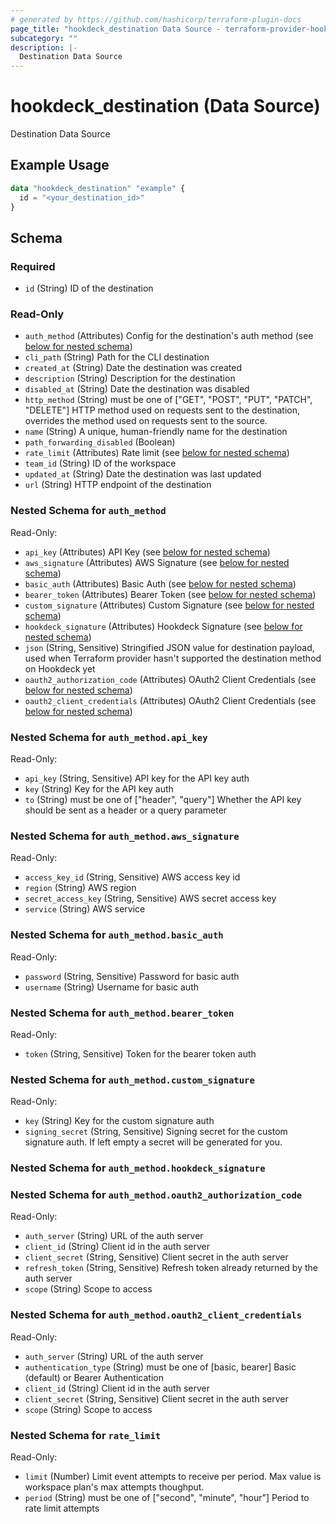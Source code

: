 ```yaml
---
# generated by https://github.com/hashicorp/terraform-plugin-docs
page_title: "hookdeck_destination Data Source - terraform-provider-hookdeck"
subcategory: ""
description: |-
  Destination Data Source
---
```


# hookdeck_destination (Data Source)

Destination Data Source

## Example Usage

```terraform
data "hookdeck_destination" "example" {
  id = "<your_destination_id>"
}
```

<!-- schema generated by tfplugindocs -->
## Schema

### Required

- `id` (String) ID of the destination

### Read-Only

- `auth_method` (Attributes) Config for the destination's auth method (see [below for nested schema](#nestedatt--auth_method))
- `cli_path` (String) Path for the CLI destination
- `created_at` (String) Date the destination was created
- `description` (String) Description for the destination
- `disabled_at` (String) Date the destination was disabled
- `http_method` (String) must be one of ["GET", "POST", "PUT", "PATCH", "DELETE"]
HTTP method used on requests sent to the destination, overrides the method used on requests sent to the source.
- `name` (String) A unique, human-friendly name for the destination
- `path_forwarding_disabled` (Boolean)
- `rate_limit` (Attributes) Rate limit (see [below for nested schema](#nestedatt--rate_limit))
- `team_id` (String) ID of the workspace
- `updated_at` (String) Date the destination was last updated
- `url` (String) HTTP endpoint of the destination

<a id="nestedatt--auth_method"></a>
### Nested Schema for `auth_method`

Read-Only:

- `api_key` (Attributes) API Key (see [below for nested schema](#nestedatt--auth_method--api_key))
- `aws_signature` (Attributes) AWS Signature (see [below for nested schema](#nestedatt--auth_method--aws_signature))
- `basic_auth` (Attributes) Basic Auth (see [below for nested schema](#nestedatt--auth_method--basic_auth))
- `bearer_token` (Attributes) Bearer Token (see [below for nested schema](#nestedatt--auth_method--bearer_token))
- `custom_signature` (Attributes) Custom Signature (see [below for nested schema](#nestedatt--auth_method--custom_signature))
- `hookdeck_signature` (Attributes) Hookdeck Signature (see [below for nested schema](#nestedatt--auth_method--hookdeck_signature))
- `json` (String, Sensitive) Stringified JSON value for destination payload, used when Terraform provider hasn't supported the destination method on Hookdeck yet
- `oauth2_authorization_code` (Attributes) OAuth2 Client Credentials (see [below for nested schema](#nestedatt--auth_method--oauth2_authorization_code))
- `oauth2_client_credentials` (Attributes) OAuth2 Client Credentials (see [below for nested schema](#nestedatt--auth_method--oauth2_client_credentials))

<a id="nestedatt--auth_method--api_key"></a>
### Nested Schema for `auth_method.api_key`

Read-Only:

- `api_key` (String, Sensitive) API key for the API key auth
- `key` (String) Key for the API key auth
- `to` (String) must be one of ["header", "query"]
Whether the API key should be sent as a header or a query parameter


<a id="nestedatt--auth_method--aws_signature"></a>
### Nested Schema for `auth_method.aws_signature`

Read-Only:

- `access_key_id` (String, Sensitive) AWS access key id
- `region` (String) AWS region
- `secret_access_key` (String, Sensitive) AWS secret access key
- `service` (String) AWS service


<a id="nestedatt--auth_method--basic_auth"></a>
### Nested Schema for `auth_method.basic_auth`

Read-Only:

- `password` (String, Sensitive) Password for basic auth
- `username` (String) Username for basic auth


<a id="nestedatt--auth_method--bearer_token"></a>
### Nested Schema for `auth_method.bearer_token`

Read-Only:

- `token` (String, Sensitive) Token for the bearer token auth


<a id="nestedatt--auth_method--custom_signature"></a>
### Nested Schema for `auth_method.custom_signature`

Read-Only:

- `key` (String) Key for the custom signature auth
- `signing_secret` (String, Sensitive) Signing secret for the custom signature auth. If left empty a secret will be generated for you.


<a id="nestedatt--auth_method--hookdeck_signature"></a>
### Nested Schema for `auth_method.hookdeck_signature`


<a id="nestedatt--auth_method--oauth2_authorization_code"></a>
### Nested Schema for `auth_method.oauth2_authorization_code`

Read-Only:

- `auth_server` (String) URL of the auth server
- `client_id` (String) Client id in the auth server
- `client_secret` (String, Sensitive) Client secret in the auth server
- `refresh_token` (String, Sensitive) Refresh token already returned by the auth server
- `scope` (String) Scope to access


<a id="nestedatt--auth_method--oauth2_client_credentials"></a>
### Nested Schema for `auth_method.oauth2_client_credentials`

Read-Only:

- `auth_server` (String) URL of the auth server
- `authentication_type` (String) must be one of [basic, bearer]
Basic (default) or Bearer Authentication
- `client_id` (String) Client id in the auth server
- `client_secret` (String, Sensitive) Client secret in the auth server
- `scope` (String) Scope to access



<a id="nestedatt--rate_limit"></a>
### Nested Schema for `rate_limit`

Read-Only:

- `limit` (Number) Limit event attempts to receive per period. Max value is workspace plan's max attempts thoughput.
- `period` (String) must be one of ["second", "minute", "hour"]
Period to rate limit attempts
